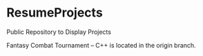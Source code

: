 # ResumeProjects
Public Repository to Display Projects

Fantasy Combat Tournament – C++ is located in the origin branch.
